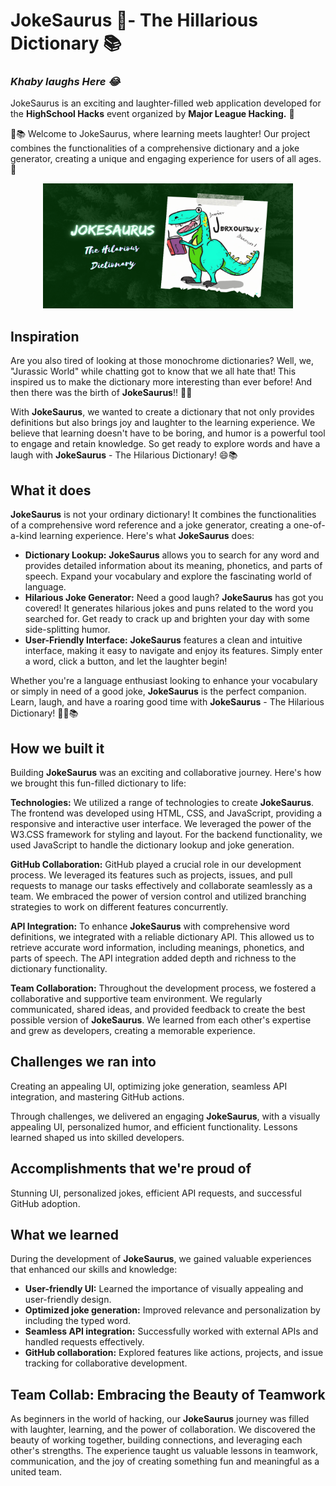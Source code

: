 # **JokeSaurus 🦖- The Hillarious Dictionary 📚**
### *Khaby laughs Here  😂*

JokeSaurus is an exciting and laughter-filled web application developed for the **HighSchool Hacks** event organized by **Major League Hacking.** 🎉

🦖📚 Welcome to JokeSaurus, where learning meets laughter! Our project combines the functionalities of a comprehensive dictionary and a joke generator, creating a unique and engaging experience for users of all ages. 🤣

<p align="center">
  <img src="banner.png" alt="JokeSaurus Banner" width="400" height="200">
</p>

## Inspiration

Are you also tired of looking at those monochrome dictionaries? Well, we, "Jurassic World" while chatting got to know that we all hate that! This inspired us to make the dictionary more interesting than ever before! And then there was the birth of **JokeSaurus**!! 🦖🎉

With **JokeSaurus**, we wanted to create a dictionary that not only provides definitions but also brings joy and laughter to the learning experience. We believe that learning doesn't have to be boring, and humor is a powerful tool to engage and retain knowledge. So get ready to explore words and have a laugh with **JokeSaurus** - The Hilarious Dictionary! 😄📚

## What it does

**JokeSaurus** is not your ordinary dictionary! It combines the functionalities of a comprehensive word reference and a joke generator, creating a one-of-a-kind learning experience. Here's what **JokeSaurus** does:

* **Dictionary Lookup:** **JokeSaurus** allows you to search for any word and provides detailed information about its meaning, phonetics, and parts of speech. Expand your vocabulary and explore the fascinating world of language.
* **Hilarious Joke Generator:** Need a good laugh? **JokeSaurus** has got you covered! It generates hilarious jokes and puns related to the word you searched for. Get ready to crack up and brighten your day with some side-splitting humor.
* **User-Friendly Interface:** **JokeSaurus** features a clean and intuitive interface, making it easy to navigate and enjoy its features. Simply enter a word, click a button, and let the laughter begin!

Whether you're a language enthusiast looking to enhance your vocabulary or simply in need of a good joke, **JokeSaurus** is the perfect companion. Learn, laugh, and have a roaring good time with **JokeSaurus** - The Hilarious Dictionary! 🦖😂📚

## How we built it

Building **JokeSaurus** was an exciting and collaborative journey. Here's how we brought this fun-filled dictionary to life:

**Technologies:** We utilized a range of technologies to create **JokeSaurus**. The frontend was developed using HTML, CSS, and JavaScript, providing a responsive and interactive user interface. We leveraged the power of the W3.CSS framework for styling and layout. For the backend functionality, we used JavaScript to handle the dictionary lookup and joke generation.

**GitHub Collaboration:** GitHub played a crucial role in our development process. We leveraged its features such as projects, issues, and pull requests to manage our tasks effectively and collaborate seamlessly as a team. We embraced the power of version control and utilized branching strategies to work on different features concurrently.

**API Integration:** To enhance **JokeSaurus** with comprehensive word definitions, we integrated with a reliable dictionary API. This allowed us to retrieve accurate word information, including meanings, phonetics, and parts of speech. The API integration added depth and richness to the dictionary functionality.

**Team Collaboration:** Throughout the development process, we fostered a collaborative and supportive team environment. We regularly communicated, shared ideas, and provided feedback to create the best possible version of **JokeSaurus**. We learned from each other's expertise and grew as developers, creating a memorable experience.

## Challenges we ran into

Creating an appealing UI, optimizing joke generation, seamless API integration, and mastering GitHub actions.

Through challenges, we delivered an engaging **JokeSaurus**, with a visually appealing UI, personalized humor, and efficient functionality. Lessons learned shaped us into skilled developers.

## Accomplishments that we're proud of

Stunning UI, personalized jokes, efficient API requests, and successful GitHub adoption.

## What we learned

During the development of **JokeSaurus**, we gained valuable experiences that enhanced our skills and knowledge:

* **User-friendly UI:** Learned the importance of visually appealing and user-friendly design.
* **Optimized joke generation:** Improved relevance and personalization by including the typed word.
* **Seamless API integration:** Successfully worked with external APIs and handled requests effectively.
* **GitHub collaboration:** Explored features like actions, projects, and issue tracking for collaborative development.

## Team Collab: Embracing the Beauty of Teamwork

As beginners in the world of hacking, our **JokeSaurus** journey was filled with laughter, learning, and the power of collaboration. We discovered the beauty of working together, building connections, and leveraging each other's strengths. The experience taught us valuable lessons in teamwork, communication, and the joy of creating something fun and meaningful as a united team.
